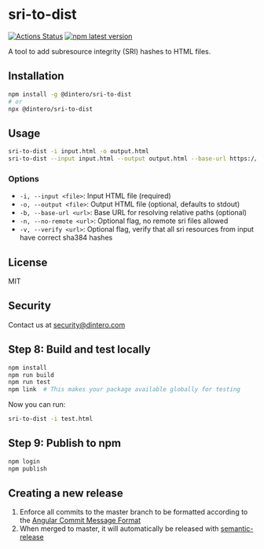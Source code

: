 # sri-to-dist

[![Actions Status](https://github.com/Dintero/sri-to-dist/workflows/CI/badge.svg?branch=master)](https://github.com/Dintero/sri-to-dist/actions?query=branch%3Amaster+workflow%3ACI+) [![npm latest version](https://img.shields.io/npm/v/@dintero/sri-to-dist/latest.svg)](https://www.npmjs.com/package/@dintero/sri-to-dist)

A tool to add subresource integrity (SRI) hashes to HTML files.

## Installation

```bash
npm install -g @dintero/sri-to-dist
# or
npx @dintero/sri-to-dist
```

## Usage

```bash
sri-to-dist -i input.html -o output.html
sri-to-dist --input input.html --output output.html --base-url https://example.com
```

### Options

- `-i, --input <file>`: Input HTML file (required)
- `-o, --output <file>`: Output HTML file (optional, defaults to stdout)
- `-b, --base-url <url>`: Base URL for resolving relative paths (optional)
- `-n, --no-remote <url>`: Optional flag, no remote sri files allowed
- `-v, --verify <url>`: Optional flag, verify that all sri resources from input have correct sha384 hashes

## License

MIT

## Security

Contact us at [security@dintero.com](mailto:security@dintero.com)


## Step 8: Build and test locally

```bash
npm install
npm run build
npm run test
npm link  # This makes your package available globally for testing
```

Now you can run:

```bash
sri-to-dist -i test.html
```

## Step 9: Publish to npm

```bash
npm login
npm publish
```

## Creating a new release

1. Enforce all commits to the master branch to be formatted according to the [Angular Commit Message Format](https://github.com/angular/angular/blob/master/CONTRIBUTING.md#-commit-message-format)
2. When merged to master, it will automatically be released with [semantic-release](https://github.com/semantic-release/semantic-release)
